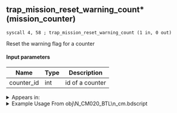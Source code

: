 ## trap_mission_reset_warning_count* (mission_counter)

`syscall 4, 58 ; trap_mission_reset_warning_count (1 in, 0 out)`

Reset the warning flag for a counter

#### Input parameters
| Name | Type | Description
|------|------|------------
| counter_id   | int   | id of a counter




<details>
	<summary>Appears in:</summary>
| filename | Entity (obj)
|----------|-------------
| obj\N_CM020_BTL\n_cm.bdscript       | ((N) Lexaeus (BTL) (CM))          

</details>

<details>
	<summary>Example Usage From obj\N_CM020_BTL\n_cm.bdscript</summary>
```
L5144:
 pushFromFSp 0
 fetchValue 4
 syscall 1, 94 ; trap_sysobj_is_exist (1 in, 1 out)
 jz L5241
 gosub 4, L4390
 jz L5238
 pushFromFWp W0
 gosub 4, L3953
 popToSp 4
 pushFromFWp W0
 pushFromFWp W4
 gosub 4, L3953
 gosub 4, L5242
 pushImm 0
 syscall 4, 58 ; trap_mission_reset_warning_count (1 in, 0 out)
 pushImm 0
 syscall 4, 50 ; trap_mission_warning_count (1 in, 0 out)
 pushFromFWp W0
 pushImm 72
 add 
 pushFromFWp W4
 gosub 4, L3953
 cfti 
 pushImmf 15
 divf 
 citf 
 memcpy 0
```
</details>

